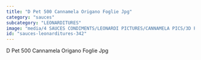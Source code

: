 ```yaml
---
title: "D Pet 500 Cannamela Origano Foglie Jpg"
category: "sauces"
subcategory: "LEONARDITURES"
image: "media/4 SAUCES CONDIMENTS/LEONARDI PICTURES/CANNAMELA PICS/3D PET 500 CANNAMELA ORIGANO FOGLIE_jpg.jpg"
id: "sauces-leonarditures-342"
---
```


D Pet 500 Cannamela Origano Foglie Jpg
